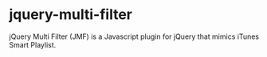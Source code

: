 jquery-multi-filter
===================

jQuery Multi Filter (JMF) is a Javascript plugin for jQuery that mimics iTunes Smart Playlist.
